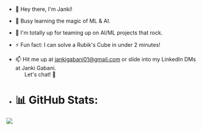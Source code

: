 ### 
- 👋 Hey there, I'm Janki!
- 🌱 Busy learning the magic of ML & AI.
- 👀 I'm totally up for teaming up on AI/ML projects that rock.
- ⚡ Fun fact: I can solve a Rubik's Cube in under 2 minutes!
- 📫 Hit me up at jankigabani01@gmail.com or slide into my LinkedIn DMs at Janki Gabani. <br/>&nbsp;&nbsp;&nbsp;&nbsp;&nbsp;  Let's chat! 🚀

- # 📊 GitHub Stats:
![](https://github-readme-streak-stats.herokuapp.com/?user=jankigabani&theme=prussian&hide_border=false)<br/>

<!-- Proudly created with GPRM ( https://gprm.itsvg.in ) -->

<!--
- 🔭 I’m currently working on ...
- 🌱 I’m currently learning Machine Learning and Deep Learning
- 👯 I’m looking to collaborate on 
- 🤔 I’m looking for help with ...
- 💬 Ask me about ...
- 📫 How to reach me: ...
- 😄 Pronouns: ...
- ⚡ Fun fact: ...
-->
<!-- Proudly created with GPRM ( https://gprm.itsvg.in ) -->
